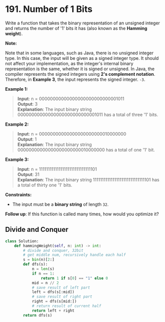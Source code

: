 # 191. Number of 1 Bits


Write a function that takes the binary representation of an unsigned integer and returns the number of '1' bits it has (also known as the **Hamming weight**).


**Note:**

Note that in some languages, such as Java, there is no unsigned integer type. In this case, the input will be given as a signed integer type. It should not affect your implementation, as the integer's internal binary representation is the same, whether it is signed or unsigned.
In Java, the compiler represents the signed integers using **2's complement notation**. Therefore, in **Example 3**, the input represents the signed integer. `-3`.
 

**Example 1:**

>**Input**: n = 00000000000000000000000000001011  
**Output**: 3  
**Explanation**: The input binary string 00000000000000000000000000001011 has a total of three '1' bits.  


**Example 2:**

>**Input**: n = 00000000000000000000000010000000  
**Output**: 1  
**Explanation**: The input binary string 00000000000000000000000010000000 has a total of one '1' bit.  

**Example 3:**

>**Input**: n = 11111111111111111111111111111101  
**Output**: 31  
**Explanation**: The input binary string 11111111111111111111111111111101 has a total of thirty one '1' bits.  
 

**Constraints:**

* The input must be a **binary string** of length `32`.
 

**Follow up**: If this function is called many times, how would you optimize it?


## Divide and Conquer

```python
class Solution:
    def hammingWeight(self, n: int) -> int:
        # divide and conquer, 32bit
        # get middle num, recursively handle each half
        s = bin(n)[2:]
        def dfs(s):
            n = len(s)
            if n == 1:
                return 1 if s[0] == "1" else 0
            mid = n // 2
            # save result of left part
            left = dfs(s[:mid])
            # save result of right part
            right = dfs(s[mid:])
            # return result of current half
            return left + right
        return dfs(s)
```
